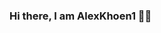 ### Hi there, I am AlexKhoen1 👋🏻

<!--
**AlexKhoen1/AlexKhoen1** is a ✨ _special_ ✨ repository because its `README.md` (this file) appears on your GitHub profile.

Here are some ideas to get you started:

- 💻 I’m currently working on tableti.ga...
- 🌱 I’m currently learning python...
- 🎞 I’m looking to collaborate on Youtube ...
- 📫 How to reach me: ...
- ⚡ Fun fact: ...
-->
